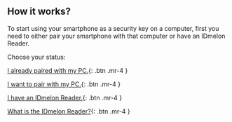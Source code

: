 ## How it works?
To start using your smartphone as a security key on a computer, first you need to either pair your smartphone with that computer or have an IDmelon Reader.

Choose your status:

[I already paired with my PC.](http://example.com/){: .btn .mr-4 }

[I want to pair with my PC.](http://example.com/){: .btn .mr-4 }

[I have an IDmelon Reader.](http://example.com/){: .btn .mr-4 }

[What is the IDmelon Reader?](http://example.com/){: .btn .mr-4 }
